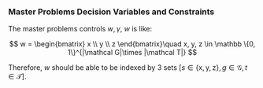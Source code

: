 ### **Master Problems Decision Variables and Constraints**

The master problems controls $w, \gamma$, $w$ is like: 

$$
w = \begin{bmatrix}
    x
    \\
    y
    \\ 
    z
\end{bmatrix}\quad 
x, y, z \in \mathbb \{0, 1\}^{|\mathcal G|\times |\mathcal T|}
$$

Therefore, $w$ should be able to be indexed by 3 sets $[s\in \{\text{x}, \text{y}, \text{z}\}, g \in \mathcal G, t\in \mathcal T]$. 


